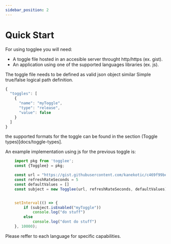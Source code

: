 ```yaml
---
sidebar_position: 2
---
```


# Quick Start 

For using togglee you will need:
- A toggle file hosted in an accesible server throught http/https (ex. gist).
- An application using one of the supported languages libraries (ex. js).

The toggle file needs to be defined as valid json object similar 
Simple true/false logical path definition.

```js
{
  "toggles": [
    {
      "name": "myToggle",
      "type": "release",
      "value": false
    }
  ]
}
```

the supported formats for the toggle can be found in the section (Toggle types)[docs/toggle-types]. 

An example implementation using js for the previous toggle is:

```js
    import pkg from 'togglee';
    const {Togglee} = pkg;

    const url = "https://gist.githubusercontent.com/kanekotic/c469f99bef5a5c0634b4a94a4acd6546/raw/toggles"
    const refreshRateSeconds = 5
    const defaultValues = []
    const subject = new Togglee(url, refreshRateSeconds, defaultValues)


    setInterval(() => {
        if (subject.isEnabled("myToggle"))
            console.log("do stuff")
        else
            console.log("dont do stuff")
    }, 10000);
```

Please reffer to each language for specific capabilities.